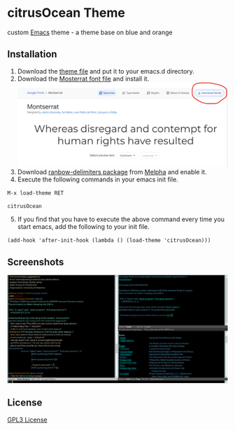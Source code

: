# citrusOcean Theme
custom [Emacs](https://www.gnu.org/software/emacs/) theme - a theme base on blue and orange

## Installation
1. Download the <a id="raw-url" href="https://raw.githubusercontent.com/huanginch/citrusOcean/master/citrusOcean-theme.el">theme file</a> and put it to your emacs.d directory.
2. Download the [Mosterrat font file](https://fonts.google.com/specimen/Montserrat?query=Mon&preview.text=Mo&preview.text_type=custom) and install it.
  ![](./img/download-font.png)
3. Download [ranbow-delimiters package](https://github.com/Fanael/rainbow-delimiters) from [Melpha](https://melpa.org/#/rainbow-delimiters) and enable it.
4. Execute the following commands in your emacs init file.
  ```elisp
  M-x load-theme RET
  ```
  ```elisp
  citrusOcean
  ```
5. If you find that you have to execute the above command every time you start emacs, add the following to your init file.
  ```elisp
  (add-hook 'after-init-hook (lambda () (load-theme 'citrusOcean)))
  ```
## Screenshots
![screenshot](./img/citrusOcean-bis.png)

## License
[GPL3 License](./LICENSE)
